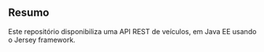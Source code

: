 ## Resumo
Este repositório disponibiliza uma API REST de veículos, em Java EE usando o Jersey framework.
